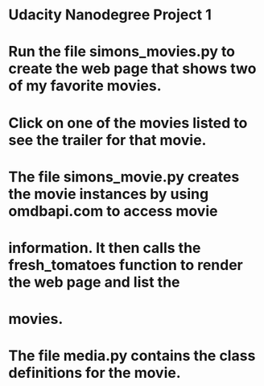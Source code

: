 # Udacity Nanodegree Project 1

# Run the file simons_movies.py to create the web page that shows two of my favorite movies.
# Click on one of the movies listed to see the trailer for that movie.

# The file simons_movie.py creates the movie instances by using omdbapi.com to access movie
# information. It then calls the fresh_tomatoes function to render the web page and list the
# movies.

# The file media.py contains the class definitions for the movie.

 
